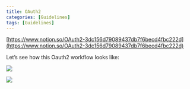 ```yaml
---
title: OAuth2
categories: [Guidelines]
tags: [Guidelines]
---
```


[https://www.notion.so/OAuth2-3dc156d79089437db7f6becd4fbc222d](https://www.notion.so/OAuth2-3dc156d79089437db7f6becd4fbc222d)


Let’s see how this Oauth2 workflow looks like:


![](https://s3.us-west-2.amazonaws.com/secure.notion-static.com/3bce41e0-99e8-4ebd-9701-e2bc9cbb79a2/Untitled.png?X-Amz-Algorithm=AWS4-HMAC-SHA256&X-Amz-Content-Sha256=UNSIGNED-PAYLOAD&X-Amz-Credential=AKIAT73L2G45EIPT3X45%2F20230322%2Fus-west-2%2Fs3%2Faws4_request&X-Amz-Date=20230322T201703Z&X-Amz-Expires=3600&X-Amz-Signature=8304dc2edd2f9b4b4e5fa50430053e27d6f045ce3a93eb4d4190b26a460ea833&X-Amz-SignedHeaders=host&x-id=GetObject)


![](https://s3.us-west-2.amazonaws.com/secure.notion-static.com/27d32b66-de43-41de-80f7-7edb81d1190f/Untitled.png?X-Amz-Algorithm=AWS4-HMAC-SHA256&X-Amz-Content-Sha256=UNSIGNED-PAYLOAD&X-Amz-Credential=AKIAT73L2G45EIPT3X45%2F20230322%2Fus-west-2%2Fs3%2Faws4_request&X-Amz-Date=20230322T201703Z&X-Amz-Expires=3600&X-Amz-Signature=142d4dd6ef2ec3a1f15d43aa6b04af0e65865d2362352a521772d5346a45731a&X-Amz-SignedHeaders=host&x-id=GetObject)

